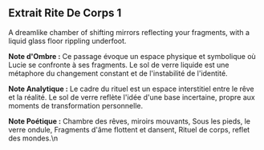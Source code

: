 ## Extrait Rite De Corps 1

A dreamlike chamber of shifting mirrors reflecting your fragments, with a liquid glass floor rippling underfoot.

**Note d'Ombre :** Ce passage évoque un espace physique et symbolique où Lucie se confronte à ses fragments. Le sol de verre liquide est une métaphore du changement constant et de l'instabilité de l'identité.

**Note Analytique :** Le cadre du rituel est un espace interstitiel entre le rêve et la réalité. Le sol de verre reflète l'idée d'une base incertaine, propre aux moments de transformation personnelle.

**Note Poétique :** Chambre des rêves, miroirs mouvants, 
Sous les pieds, le verre ondule, 
Fragments d'âme flottent et dansent, 
Rituel de corps, reflet des mondes.\n
